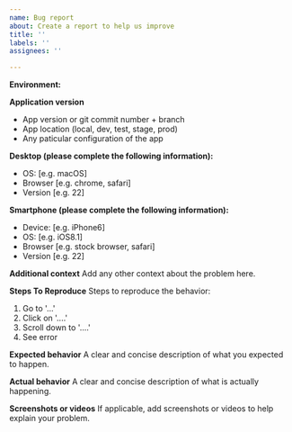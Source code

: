 ```yaml
---
name: Bug report
about: Create a report to help us improve
title: ''
labels: ''
assignees: ''

---
```


**Environment:**

  **Application version**

  - App version or git commit number + branch
  - App location (local, dev, test, stage, prod)
  - Any paticular configuration of the app

  **Desktop (please complete the following information):**

  - OS: [e.g. macOS]
  - Browser [e.g. chrome, safari]
  - Version [e.g. 22]

  **Smartphone (please complete the following information):**

  - Device: [e.g. iPhone6]
  - OS: [e.g. iOS8.1]
  - Browser [e.g. stock browser, safari]
  - Version [e.g. 22]

  **Additional context**
  Add any other context about the problem here.

**Steps To Reproduce**
Steps to reproduce the behavior:

1. Go to '...'
2. Click on '....'
3. Scroll down to '....'
4. See error

**Expected behavior**
A clear and concise description of what you expected to happen.

**Actual behavior**
A clear and concise description of what is actually happening.

**Screenshots or videos**
If applicable, add screenshots or videos to help explain your problem.
